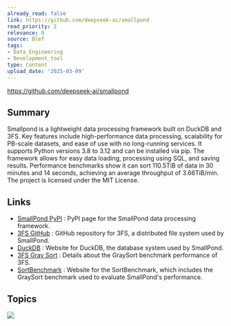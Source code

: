 ```yaml
---
already_read: false
link: https://github.com/deepseek-ai/smallpond
read_priority: 2
relevance: 0
source: Blef
tags:
- Data_Engineering
- Development_tool
type: Content
upload_date: '2025-03-09'
---
```


https://github.com/deepseek-ai/smallpond
## Summary

Smallpond is a lightweight data processing framework built on DuckDB and 3FS. Key features include high-performance data processing, scalability for PB-scale datasets, and ease of use with no long-running services. It supports Python versions 3.8 to 3.12 and can be installed via pip. The framework allows for easy data loading, processing using SQL, and saving results. Performance benchmarks show it can sort 110.5TiB of data in 30 minutes and 14 seconds, achieving an average throughput of 3.66TiB/min. The project is licensed under the MIT License.
## Links

- [SmallPond PyPI](https://pypi.org/project/smallpond/) : PyPI page for the SmallPond data processing framework.
- [3FS GitHub](https://github.com/deepseek-ai/3FS) : GitHub repository for 3FS, a distributed file system used by SmallPond.
- [DuckDB](https://duckdb.org/) : Website for DuckDB, the database system used by SmallPond.
- [3FS Gray Sort](https://github.com/deepseek-ai/3FS?tab=readme-ov-file#2-graysort) : Details about the GraySort benchmark performance of 3FS.
- [SortBenchmark](https://sortbenchmark.org/) : Website for the SortBenchmark, which includes the GraySort benchmark used to evaluate SmallPond's performance.

## Topics

![](topics/Library/smallpond)